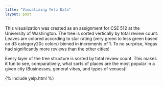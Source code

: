 ```yaml
---
title: "Visualizing Yelp Data"
layout: post
---
```


This visualization was created as an assignment for CSE 512 at the University of Washington. The tree is sorted vertically by total review count. Leaves are colored according to star rating (very green to less green based on d3 category20c colors) binned in increments of 1. To no surprise, Vegas had significantly more reviews than the other cities!

Every layer of the tree structure is sorted by total review count. This makes it fun to see, comparatively, what sorts of places are the most popular in a given city (Businesses, general vibes, and types of venues)!

{% include yelp.html %}
